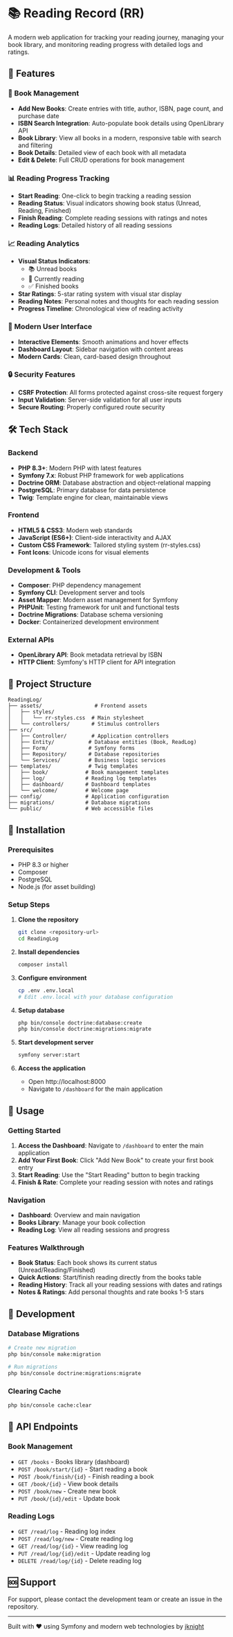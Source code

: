 # 📚 Reading Record (RR)

A modern web application for tracking your reading journey, managing your book library, and monitoring reading progress with detailed logs and ratings.

## 🌟 Features

### 📖 Book Management
- **Add New Books**: Create entries with title, author, ISBN, page count, and purchase date
- **ISBN Search Integration**: Auto-populate book details using OpenLibrary API
- **Book Library**: View all books in a modern, responsive table with search and filtering
- **Book Details**: Detailed view of each book with all metadata
- **Edit & Delete**: Full CRUD operations for book management

### 📊 Reading Progress Tracking
- **Start Reading**: One-click to begin tracking a reading session
- **Reading Status**: Visual indicators showing book status (Unread, Reading, Finished)
- **Finish Reading**: Complete reading sessions with ratings and notes
- **Reading Logs**: Detailed history of all reading sessions

### 📈 Reading Analytics
- **Visual Status Indicators**: 
  - 📚 Unread books
  - 📖 Currently reading
  - ✅ Finished books
- **Star Ratings**: 5-star rating system with visual star display
- **Reading Notes**: Personal notes and thoughts for each reading session
- **Progress Timeline**: Chronological view of reading activity

### 🎨 Modern User Interface
- **Interactive Elements**: Smooth animations and hover effects
- **Dashboard Layout**: Sidebar navigation with content areas
- **Modern Cards**: Clean, card-based design throughout

### 🔒 Security Features
- **CSRF Protection**: All forms protected against cross-site request forgery
- **Input Validation**: Server-side validation for all user inputs
- **Secure Routing**: Properly configured route security

## 🛠️ Tech Stack

### Backend
- **PHP 8.3+**: Modern PHP with latest features
- **Symfony 7.x**: Robust PHP framework for web applications
- **Doctrine ORM**: Database abstraction and object-relational mapping
- **PostgreSQL**: Primary database for data persistence
- **Twig**: Template engine for clean, maintainable views

### Frontend
- **HTML5 & CSS3**: Modern web standards
- **JavaScript (ES6+)**: Client-side interactivity and AJAX
- **Custom CSS Framework**: Tailored styling system (rr-styles.css)
- **Font Icons**: Unicode icons for visual elements

### Development & Tools
- **Composer**: PHP dependency management
- **Symfony CLI**: Development server and tools
- **Asset Mapper**: Modern asset management for Symfony
- **PHPUnit**: Testing framework for unit and functional tests
- **Doctrine Migrations**: Database schema versioning
- **Docker**: Containerized development environment

### External APIs
- **OpenLibrary API**: Book metadata retrieval by ISBN
- **HTTP Client**: Symfony's HTTP client for API integration

## 📁 Project Structure

```
ReadingLog/
├── assets/                 # Frontend assets
│   ├── styles/
│   │   └── rr-styles.css  # Main stylesheet
│   └── controllers/       # Stimulus controllers
├── src/
│   ├── Controller/        # Application controllers
│   ├── Entity/           # Database entities (Book, ReadLog)
│   ├── Form/             # Symfony forms
│   ├── Repository/       # Database repositories
│   └── Services/         # Business logic services
├── templates/            # Twig templates
│   ├── book/            # Book management templates
│   ├── log/             # Reading log templates
│   ├── dashboard/       # Dashboard templates
│   └── welcome/         # Welcome page
├── config/              # Application configuration
├── migrations/          # Database migrations
└── public/              # Web accessible files
```

## 🚀 Installation

### Prerequisites
- PHP 8.3 or higher
- Composer
- PostgreSQL
- Node.js (for asset building)

### Setup Steps

1. **Clone the repository**
   ```bash
   git clone <repository-url>
   cd ReadingLog
   ```

2. **Install dependencies**
   ```bash
   composer install
   ```

3. **Configure environment**
   ```bash
   cp .env .env.local
   # Edit .env.local with your database configuration
   ```

4. **Setup database**
   ```bash
   php bin/console doctrine:database:create
   php bin/console doctrine:migrations:migrate
   ```

5. **Start development server**
   ```bash
   symfony server:start
   ```

6. **Access the application**
   - Open http://localhost:8000
   - Navigate to `/dashboard` for the main application

## 📱 Usage

### Getting Started
1. **Access the Dashboard**: Navigate to `/dashboard` to enter the main application
2. **Add Your First Book**: Click "Add New Book" to create your first book entry
3. **Start Reading**: Use the "Start Reading" button to begin tracking
4. **Finish & Rate**: Complete your reading session with notes and ratings

### Navigation
- **Dashboard**: Overview and main navigation
- **Books Library**: Manage your book collection
- **Reading Log**: View all reading sessions and progress

### Features Walkthrough
- **Book Status**: Each book shows its current status (Unread/Reading/Finished)
- **Quick Actions**: Start/finish reading directly from the books table
- **Reading History**: Track all your reading sessions with dates and ratings
- **Notes & Ratings**: Add personal thoughts and rate books 1-5 stars

## 🔧 Development

### Database Migrations
```bash
# Create new migration
php bin/console make:migration

# Run migrations
php bin/console doctrine:migrations:migrate
```

### Clearing Cache
```bash
php bin/console cache:clear
```

## 🎯 API Endpoints

### Book Management
- `GET /books` - Books library (dashboard)
- `POST /book/start/{id}` - Start reading a book
- `POST /book/finish/{id}` - Finish reading a book
- `GET /book/{id}` - View book details
- `POST /book/new` - Create new book
- `PUT /book/{id}/edit` - Update book

### Reading Logs
- `GET /read/log` - Reading log index
- `POST /read/log/new` - Create reading log
- `GET /read/log/{id}` - View reading log
- `PUT /read/log/{id}/edit` - Update reading log
- `DELETE /read/log/{id}` - Delete reading log


## 🆘 Support

For support, please contact the development team or create an issue in the repository.

---

Built with ❤️ using Symfony and modern web technologies by [jknight](https://sengaigibon.github.io/en/)
